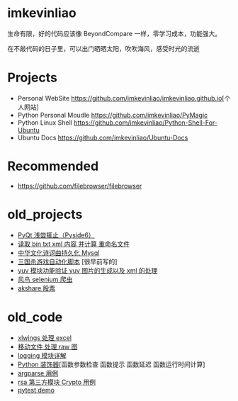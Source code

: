 # imkevinliao
生命有限，好的代码应该像 BeyondCompare 一样，零学习成本，功能强大。

在不敲代码的日子里，可以出门晒晒太阳，吹吹海风，感受时光的流逝

# Projects
- Personal WebSite <https://github.com/imkevinliao/imkevinliao.github.io>[个人网站]
- Python Personal Moudle <https://github.com/imkevinliao/PyMagic>
- Python Linux Shell <https://github.com/imkevinliao/Python-Shell-For-Ubuntu>
- Ubuntu Docs <https://github.com/imkevinliao/Ubuntu-Docs>

# Recommended
- <https://github.com/filebrowser/filebrowser>

# old_projects
- [PyQt 浅尝辄止（Pyside6）](./projects/pyside6)
- [读取 bin txt xml 内容 并计算 重命名文件](./projects/rename)
- [中华文化诗词曲持久化 Mysql](./projects/poem)
- [三国杀游戏自动化脚本](./projects/sanguosha) [很早前写的]
- [yuv 模块功能验证 yuv 图片的生成以及 xml 的处理](./projects/yuv_module)
- [风鸟 selenium 爬虫](./projects/fengniao)
- [akshare 股票](./projects/stock)

# old_code
- [xlwings 处理 excel](./code/xlwings)
- [移动文件 处理 raw 图](./code/move_files)
- [logging 模块详解](./code/my_logging.py)
- [Python 装饰器](./code/my_wrapper.py)[函数参数检查 函数提示 函数延迟 函数运行时间计算]
- [argparse 用例](./code/argparse.py)
- [rsa 第三方模块 Crypto 用例](./code/rsa.py)
- [pytest demo](./code/my_pytest.py)

